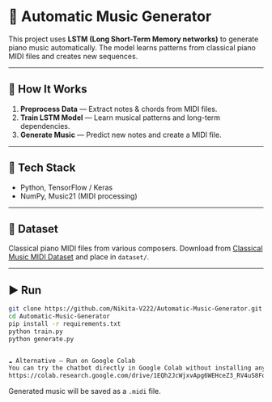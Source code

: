 # 🎵 Automatic Music Generator

This project uses **LSTM (Long Short-Term Memory networks)** to generate piano music automatically. The model learns patterns from classical piano MIDI files and creates new sequences.

---

## 🚀 How It Works

1. **Preprocess Data** — Extract notes & chords from MIDI files.
2. **Train LSTM Model** — Learn musical patterns and long-term dependencies.
3. **Generate Music** — Predict new notes and create a MIDI file.

---

## 🧠 Tech Stack

* Python, TensorFlow / Keras
* NumPy, Music21 (MIDI processing)

---

## 📂 Dataset

Classical piano MIDI files from various composers.
Download from [Classical Music MIDI Dataset](https://www.midiworld.com/classical.htm) and place in `dataset/`.

---

## ▶️ Run

```bash
git clone https://github.com/Nikita-V222/Automatic-Music-Generator.git
cd Automatic-Music-Generator
pip install -r requirements.txt
python train.py
python generate.py


☁️ Alternative — Run on Google Colab
You can try the chatbot directly in Google Colab without installing anything:
https://colab.research.google.com/drive/1EQh2JcWjxvApg6WEHceZ3_RV4uS8Fq4D?usp=sharing

```

Generated music will be saved as a `.midi` file.
